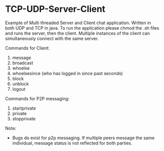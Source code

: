 # TCP-UDP-Server-Client
Example of Multi threaded Server and Client chat application. Written in both UDP and TCP in java. To run the application please chmod the .sh files and runs the server, then the client. Multiple instances of the client can simultaneously connect with the same server.

Commands for Client:
1. message <user> <message>
2. broadcast <message>
3. whoelse
4. whoelsesince <time> (who has logged in since past <time> seconds)
5. block <user>
6. unblock <user>
7. logout
  
Commands for P2P messaging:
1. startprivate <user>
2. private <user> <message>
3. stopprivate <user>
  
Note:
- Bugs do exist for p2p messaging. If multiple peers message the same individual, message status is not reflected for both parties.
